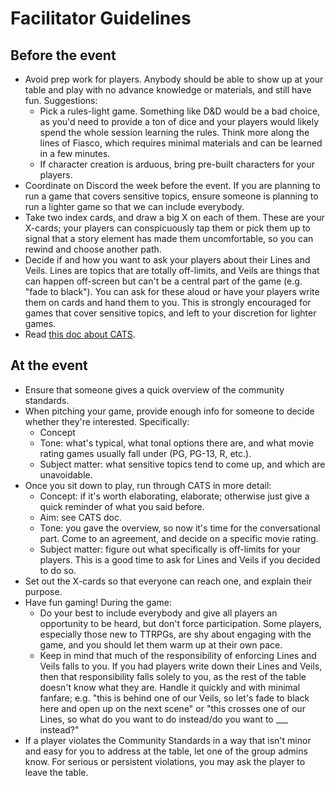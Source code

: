 # Facilitator Guidelines

## Before the event
- Avoid prep work for players. Anybody should be able to show up at your table and play with no advance knowledge or materials, and still have fun. Suggestions:
  - Pick a rules-light game. Something like D&D would be a bad choice, as you'd need to provide a ton of dice and your players would likely spend the whole session learning the rules. Think more along the lines of Fiasco, which requires minimal materials and can be learned in a few minutes.
  - If character creation is arduous, bring pre-built characters for your players.
- Coordinate on Discord the week before the event. If you are planning to run a game that covers sensitive topics, ensure someone is planning to run a lighter game so that we can include everybody.
- Take two index cards, and draw a big X on each of them. These are your X-cards; your players can conspicuously tap them or pick them up to signal that a story element has made them uncomfortable, so you can rewind and choose another path.
- Decide if and how you want to ask your players about their Lines and Veils. Lines are topics that are totally off-limits, and Veils are things that can happen off-screen but can't be a central part of the game (e.g. "fade to black"). You can ask for these aloud or have your players write them on cards and hand them to you. This is strongly encouraged for games that cover sensitive topics, and left to your discretion for lighter games.
- Read [this doc about CATS](https://200wordrpg.github.io/2016/supplement/2016/04/12/CATS.html).

## At the event
- Ensure that someone gives a quick overview of the community standards.
- When pitching your game, provide enough info for someone to decide whether they're interested. Specifically:
  - Concept
  - Tone: what's typical, what tonal options there are, and what movie rating games usually fall under (PG, PG-13, R, etc.).
  - Subject matter: what sensitive topics tend to come up, and which are unavoidable.
- Once you sit down to play, run through CATS in more detail:
  - Concept: if it's worth elaborating, elaborate; otherwise just give a quick reminder of what you said before.
  - Aim: see CATS doc.
  - Tone: you gave the overview, so now it's time for the conversational part. Come to an agreement, and decide on a specific movie rating.
  - Subject matter: figure out what specifically is off-limits for your players. This is a good time to ask for Lines and Veils if you decided to do so.
- Set out the X-cards so that everyone can reach one, and explain their purpose.
- Have fun gaming! During the game:
  - Do your best to include everybody and give all players an opportunity to be heard, but don't force participation. Some players, especially those new to TTRPGs, are shy about engaging with the game, and you should let them warm up at their own pace.
  - Keep in mind that much of the responsibility of enforcing Lines and Veils falls to you. If you had players write down their Lines and Veils, then that responsibility falls solely to you, as the rest of the table doesn't know what they are. Handle it quickly and with minimal fanfare; e.g. "this is behind one of our Veils, so let's fade to black here and open up on the next scene" or "this crosses one of our Lines, so what do you want to do instead/do you want to ___ instead?"
- If a player violates the Community Standards in a way that isn't minor and easy for you to address at the table, let one of the group admins know. For serious or persistent violations, you may ask the player to leave the table.
